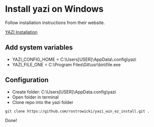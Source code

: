 # Install yazi on Windows

Follow installation instructions from their website.

[YAZI Installation](https://yazi-rs.github.io/docs/installation)

## Add system variables

- YAZI_CONFIG_HOME = C:\Users\[USER]\AppData\\.config\yazi
- YAZI_FILE_ONE = C:\Program Files\Git\usr\bin\file.exe

## Configuration

- Create folder: C:\Users\[USER]\AppData\.config\yazi
- Open folder in terminal
- Clone repo into the yazi folder

```
git clone https://github.com/rostrowicki/yazi_win_ez_install.git .
```

Done!
